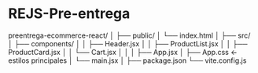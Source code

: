 # REJS-Pre-entrega
preentrega-ecommerce-react/
│
├── public/
│ └── index.html
│
├── src/
│ ├── components/
│ │ ├── Header.jsx
│ │ ├── ProductList.jsx
│ │ ├── ProductCard.jsx
│ │ └── Cart.jsx
│ │
│ ├── App.jsx
│ ├── App.css ← estilos principales
│ └── main.jsx
│
├── package.json
└── vite.config.js
